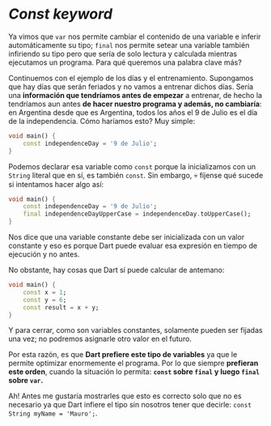 # _Const keyword_

Ya vimos que `var` nos permite cambiar el contenido de una variable e inferir automáticamente su tipo; `final` nos permite setear una variable también infiriendo su tipo pero que sería de solo lectura y calculada mientras ejecutamos un programa. Para qué queremos una palabra clave más?

Continuemos con el ejemplo de los días y el entrenamiento. Supongamos que hay días que serán feriados y no vamos a entrenar dichos días. Sería una __información que tendríamos antes de empezar__ a entrenar, de hecho la tendríamos aun antes __de hacer nuestro programa y además, no cambiaría__: en Argentina desde que es Argentina, todos los años el 9 de Julio es el día de la independencia. Cómo haríamos esto? Muy simple:

```dart
void main() {
    const independenceDay = '9 de Julio';
}
```

Podemos declarar esa variable como `const` porque la inicializamos con un `String` literal que en sí, es también `const`. Sin embargo, 💀 fíjense qué sucede si intentamos hacer algo así:

```dart
void main() {
    const independenceDay = '9 de Julio';
    final independenceDayUpperCase = independenceDay.toUpperCase();
}
```

Nos dice que una variable constante debe ser inicializada con un valor constante y eso es porque Dart puede evaluar esa expresión en tiempo de ejecución y no antes.

No obstante, hay cosas que Dart sí puede calcular de antemano:

```dart
void main() {
    const x = 1;
    const y = 6;
    const result = x + y;
}
```

Y para cerrar, como son variables constantes, solamente pueden ser fijadas una vez; no podremos asignarle otro valor en el futuro.

Por esta razón, es que __Dart prefiere este tipo de variables__ ya que le permite optimizar enormemente el programa. Por lo que siempre __prefieran este orden__, cuando la situación lo permita: __`const` sobre `final` y luego `final` sobre `var`.__

Ah! Antes me gustaría mostrarles que esto es correcto solo que no es necesario ya que Dart infiere el tipo sin nosotros tener que decirle: `const String myName = 'Mauro';`.
